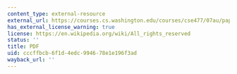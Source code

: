 ```yaml
---
content_type: external-resource
external_url: https://courses.cs.washington.edu/courses/cse477/07au/papers/eIMCI.pdf
has_external_license_warning: true
license: https://en.wikipedia.org/wiki/All_rights_reserved
status: ''
title: PDF
uid: cccffbcb-6f1d-4edc-9946-78e1e196f3ad
wayback_url: ''
---
```

